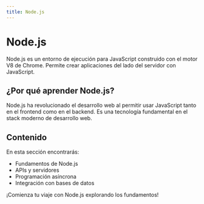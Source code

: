 ```yaml
---
title: Node.js
---
```


# Node.js

Node.js es un entorno de ejecución para JavaScript construido con el motor V8 de Chrome. Permite crear aplicaciones del lado del servidor con JavaScript.

## ¿Por qué aprender Node.js?

Node.js ha revolucionado el desarrollo web al permitir usar JavaScript tanto en el frontend como en el backend. Es una tecnología fundamental en el stack moderno de desarrollo web.

## Contenido

En esta sección encontrarás:

- Fundamentos de Node.js
- APIs y servidores
- Programación asíncrona
- Integración con bases de datos

¡Comienza tu viaje con Node.js explorando los fundamentos!
